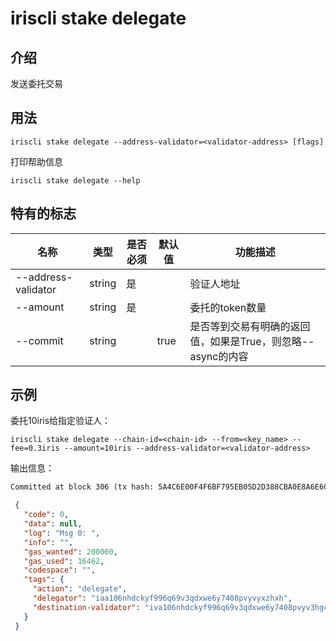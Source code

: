 # iriscli stake delegate

## 介绍

发送委托交易

## 用法

```
iriscli stake delegate --address-validator=<validator-address> [flags]
```

打印帮助信息
```
iriscli stake delegate --help
```

## 特有的标志

| 名称                | 类型    | 是否必须   | 默认值 | 功能描述                                             |
| --------------------| -----  | -------- | ----- | --------------------------------------------------- |
| --address-validator | string | 是       |       | 验证人地址                                           |
| --amount            | string | 是       |       | 委托的token数量                                      |
| --commit            | string |          | true  | 是否等到交易有明确的返回值，如果是True，则忽略--async的内容 |

## 示例

委托10iris给指定验证人：
```
iriscli stake delegate --chain-id=<chain-id> --from=<key_name> --fee=0.3iris --amount=10iris --address-validator=<validator-address>
```

输出信息：
```txt
Committed at block 306 (tx hash: 5A4C6E00F4F6BF795EB05D2D388CBA0E8A6E6CF17669314B1EE6A31729A22450, response: {Code:0 Data:[] Log:Msg 0:  Info: GasWanted:200000 GasUsed:3398 Tags:[{Key:[97 99 116 105 111 110] Value:[115 101 114 118 105 99 101 45 119 105 116 104 100 114 97 119 45 102 101 101 115] XXX_NoUnkeyedLiteral:{} XXX_unrecognized:[] XXX_sizecache:0} {Key:[99 111 109 112 108 101 116 101 67 111 110 115 117 109 101 100 84 120 70 101 101 45 105 114 105 115 45 97 116 116 111] Value:[34 54 55 57 54 48 48 48 48 48 48 48 48 48 48 48 34] XXX_NoUnkeyedLiteral:{} XXX_unrecognized:[] XXX_sizecache:0}] Codespace: XXX_NoUnkeyedLiteral:{} XXX_unrecognized:[] XXX_sizecache:0})
```

```json
 {
   "code": 0,
   "data": null,
   "log": "Msg 0: ",
   "info": "",
   "gas_wanted": 200000,
   "gas_used": 16462,
   "codespace": "",
   "tags": {
     "action": "delegate",
     "delegator": "iaa106nhdckyf996q69v3qdxwe6y7408pvyvyxzhxh",
     "destination-validator": "iva106nhdckyf996q69v3qdxwe6y7408pvyv3hgcms"
   }
 }
```